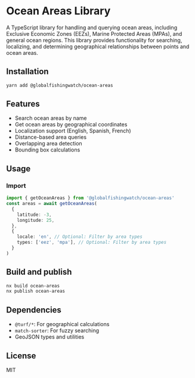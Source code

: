 # Ocean Areas Library

A TypeScript library for handling and querying ocean areas, including Exclusive Economic Zones (EEZs), Marine Protected Areas (MPAs), and general ocean regions.
This library provides functionality for searching, localizing, and determining geographical relationships between points and ocean areas.

## Installation

```bash
yarn add @globalfishingwatch/ocean-areas
```

## Features

- Search ocean areas by name
- Get ocean areas by geographical coordinates
- Localization support (English, Spanish, French)
- Distance-based area queries
- Overlapping area detection
- Bounding box calculations

## Usage

### Import

```typescript
import { getOceanAreas } from '@globalfishingwatch/ocean-areas'
const areas = await getOceanAreas(
  {
    latitude: -3,
    longitude: 25,
  },
  {
    locale: 'en', // Optional: Filter by area types
    types: ['eez', 'mpa'], // Optional: Filter by area types
  }
)
```

## Build and publish

```bash
nx build ocean-areas
nx publish ocean-areas
```

## Dependencies

- `@turf/*`: For geographical calculations
- `match-sorter`: For fuzzy searching
- GeoJSON types and utilities

## License

MIT
